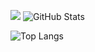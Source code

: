  ![](https://media2.giphy.com/media/v1.Y2lkPTc5MGI3NjExcTVoMXY5NzhmeHh4NGZqdGM0dXR1ZW05MWZkcTljbDE3amc3aThsdSZlcD12MV9pbnRlcm5hbF9naWZfYnlfaWQmY3Q9Zw/MgkBTmxt18lGg/giphy.gif)
 ![GitHub Stats](https://github-readme-stats.vercel.app/api?username=Vrundarank&show_icons=true&theme=radical)

![Top Langs](https://github-readme-stats.vercel.app/api/top-langs/?username=Vrundarank&theme=radical)


<!--
**Vrundarank/Vrundarank** is a ✨ _special_ ✨ repository because its `README.md` (this file) appears on your GitHub profile.

Here are some ideas to get you started:

- 🔭 I’m currently working on ...
- 🌱 I’m currently learning ...
- 👯 I’m looking to collaborate on ...
- 🤔 I’m looking for help with ...
- 💬 Ask me about ...
- 📫 How to reach me: ...
- 😄 Pronouns: ...
- ⚡ Fun fact: ...
-->
